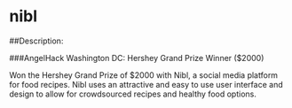 # nibl

##Description:

###AngelHack Washington DC: Hershey Grand Prize Winner ($2000)

Won the Hershey Grand Prize of $2000 with Nibl, a social media platform for food recipes. Nibl uses an attractive and easy to use user interface and design to allow for crowdsourced recipes and healthy food options.
